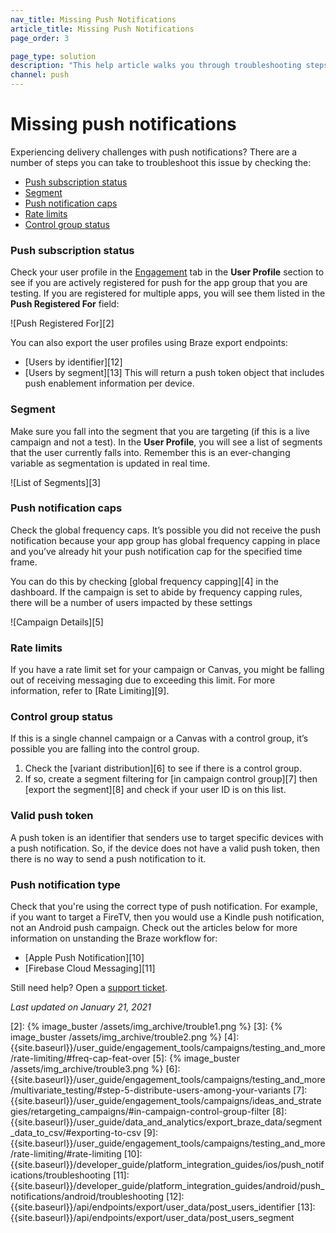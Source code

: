 ```yaml
---
nav_title: Missing Push Notifications
article_title: Missing Push Notifications
page_order: 3

page_type: solution
description: "This help article walks you through troubleshooting steps you can take if users are not receiving your push notifications."
channel: push
---
```

# Missing push notifications

Experiencing delivery challenges with push notifications? There are a number of steps you can take to troubleshoot this issue by checking the:

* [Push subscription status](#check-push-subscription-status)
* [Segment](#check-segment)
* [Push notification caps](#check-push-notification-caps)
* [Rate limits](#check-rate-limits)
* [Control group status](#check-control-group-status)

### Push subscription status

Check your user profile in the [Engagement][1] tab in the **User Profile** section to see if you are actively registered for push for the app group that you are testing. If you are registered for multiple apps, you will see them listed in the **Push Registered For** field:

![Push Registered For][2]

You can also export the user profiles using Braze export endpoints:
- [Users by identifier][12]
- [Users by segment][13]
This will return a push token object that includes push enablement information per device.

### Segment

Make sure you fall into the segment that you are targeting (if this is a live campaign and not a test). In the **User Profile**, you will see a list of segments that the user currently falls into. Remember this is an ever-changing variable as segmentation is updated in real time.

![List of Segments][3]

### Push notification caps

Check the global frequency caps. It’s possible you did not receive the push notification because your app group has global frequency capping in place and you’ve already hit your push notification cap for the specified time frame.

You can do this by checking [global frequency capping][4] in the dashboard. If the campaign is set to abide by frequency capping rules, there will be a number of users impacted by these settings

![Campaign Details][5]

### Rate limits

If you have a rate limit set for your campaign or Canvas, you might be falling out of receiving messaging due to exceeding this limit. For more information, refer to [Rate Limiting][9].

### Control group status

If this is a single channel campaign or a Canvas with a control group, it’s possible you are falling into the control group.

  1. Check the [variant distribution][6] to see if there is a control group.
  2. If so, create a segment filtering for [in campaign control group][7] then [export the segment][8] and check if your user ID is on this list.

### Valid push token
A push token is an identifier that senders use to target specific devices with a push notification. So, if the device does not have a valid push token, then there is no way to send a push notification to it. 

### Push notification type

Check that you're using the correct type of push notification. For example, if you want to target a FireTV, then you would use a Kindle push notification, not an Android push campaign. Check out the articles below for more information on unstanding the Braze workflow for:
- [Apple Push Notification][10]
- [Firebase Cloud Messaging][11]

Still need help? Open a [support ticket]({{site.baseurl}}/braze_support/).

_Last updated on January 21, 2021_

[1]: {{site.baseurl}}/user_guide/engagement_tools/segments/using_user_search/#engagement-tab
[2]: {% image_buster /assets/img_archive/trouble1.png %}
[3]: {% image_buster /assets/img_archive/trouble2.png %}
[4]: {{site.baseurl}}/user_guide/engagement_tools/campaigns/testing_and_more/rate-limiting/#freq-cap-feat-over
[5]: {% image_buster /assets/img_archive/trouble3.png %}
[6]: {{site.baseurl}}/user_guide/engagement_tools/campaigns/testing_and_more/multivariate_testing/#step-5-distribute-users-among-your-variants
[7]: {{site.baseurl}}/user_guide/engagement_tools/campaigns/ideas_and_strategies/retargeting_campaigns/#in-campaign-control-group-filter
[8]: {{site.baseurl}}/user_guide/data_and_analytics/export_braze_data/segment_data_to_csv/#exporting-to-csv
[9]: {{site.baseurl}}/user_guide/engagement_tools/campaigns/testing_and_more/rate-limiting/#rate-limiting
[10]: {{site.baseurl}}/developer_guide/platform_integration_guides/ios/push_notifications/troubleshooting
[11]: {{site.baseurl}}/developer_guide/platform_integration_guides/android/push_notifications/android/troubleshooting
[12]: {{site.baseurl}}/api/endpoints/export/user_data/post_users_identifier
[13]: {{site.baseurl}}/api/endpoints/export/user_data/post_users_segment